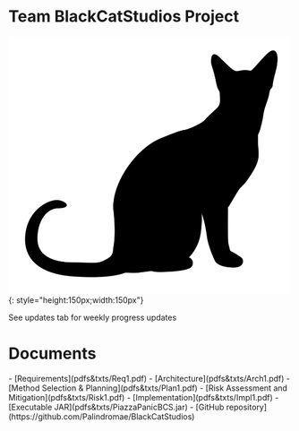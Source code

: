 # Team BlackCatStudios Project 
![testcat](img/blackCat.png){: style="height:150px;width:150px"}

See updates tab for weekly progress updates


<h1>Documents</h1>
- [Requirements](pdfs&txts/Req1.pdf)
- [Architecture](pdfs&txts/Arch1.pdf)
- [Method Selection & Planning](pdfs&txts/Plan1.pdf)
- [Risk Assessment and Mitigation](pdfs&txts/Risk1.pdf)
- [Implementation](pdfs&txts/Impl1.pdf)
- [Executable JAR](pdfs&txts/PiazzaPanicBCS.jar)
- [GitHub repository](https://github.com/Palindromae/BlackCatStudios)

